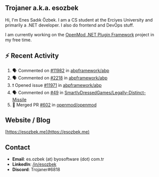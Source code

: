 ##  Trojaner a.k.a. esozbek
Hi, I'm Enes Sadık Özbek. I am a CS student at the Erciyes University and primarily a .NET developer. I also do frontend and DevOps stuff.

I am currently working on the [OpenMod .NET Plugin Framework](https://github.com/openmod/openmod) project in my free time. 

## :zap: Recent Activity

<!--START_SECTION:activity-->
1. 🗣 Commented on [#11982](https://github.com/abpframework/abp/issues/11982) in [abpframework/abp](https://github.com/abpframework/abp)
2. 🗣 Commented on [#2218](https://github.com/abpframework/abp/issues/2218) in [abpframework/abp](https://github.com/abpframework/abp)
3. ❗️ Opened issue [#11971](https://github.com/abpframework/abp/issues/11971) in [abpframework/abp](https://github.com/abpframework/abp)
4. 🗣 Commented on [#49](https://github.com/SmartlyDressedGames/Legally-Distinct-Missile/issues/49) in [SmartlyDressedGames/Legally-Distinct-Missile](https://github.com/SmartlyDressedGames/Legally-Distinct-Missile)
5. 🎉 Merged PR [#602](https://github.com/openmod/openmod/pull/602) in [openmod/openmod](https://github.com/openmod/openmod)
<!--END_SECTION:activity-->

## Website / Blog
[https://esozbek.me](https://esozbek.me)

## Contact
- **Email**: es.ozbek (at) byosoftware (dot) com.tr
- **LinkedIn**: [/in/esozbek](https://linkedin.com/in/esozbek)
- **Discord**: Trojaner#6818
